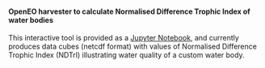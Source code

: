 #### **OpenEO harvester to calculate Normalised Difference Trophic Index of water bodies**

This interactive tool is provided as a [Jupyter Notebook](wqi.ipynb), and currently produces data cubes (netcdf format) with values of Normalised Difference Trophic Index (NDTrI) illustrating water quality of a custom water body.
